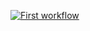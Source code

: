 [![First workflow](https://github.com/luisfejaramillor/personal-finances-app/actions/workflows/main.yml/badge.svg)](https://github.com/luisfejaramillor/personal-finances-app/actions/workflows/main.yml)
